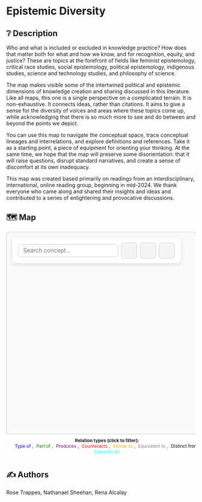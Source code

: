 # Epistemic Diversity


## ❔ Description
Who and what is included or excluded in knowledge practice? How does that matter both for what and how we know, and for recognition, equity, and justice? These are topics at the forefront of fields like feminist epistemology, critical race studies, social epistemology, political epistemology, indigenous studies, science and technology studies, and philosophy of science.

The map makes visible some of the intertwined political and epistemic dimensions of knowledge creation and sharing discussed in this literature. Like all maps, this one is a single perspective on a complicated terrain. It is non-exhaustive. It connects ideas, rather than citations. It aims to give a sense for the diversity of voices and areas where these topics come up, while acknowledging that there is so much more to see and do between and beyond the points we depict.

You can use this map to navigate the conceptual space, trace conceptual lineages and interrelations, and explore definitions and references. Take it as a starting point, a piece of equipment for orienting your thinking. At the same time, we hope that the map will preserve some disorientation: that it will raise questions, disrupt standard narratives, and create a sense of discomfort at its own inadequacy.

This map was created based primarily on readings from an interdisciplinary, international, online reading group, beginning in mid-2024. We thank everyone who came along and shared their insights and ideas and contributed to a series of enlightening and provocative discussions.

<style>
#graph-wrapper {
  max-width: 100vw;
  margin: 0 auto;
  position: relative;
  transition: all 0.3s ease;
  overflow: hidden;
}

#graph-wrapper canvas {
  max-width: 100%;
  height: auto !important;
  display: block;
  margin: 0 auto;
}

#graph-container {
  width: 100%;
  height: 600px;
  background: #fafafa;
  border: 1px solid #ccc;
  border-radius: 10px;
  box-shadow: 0 0 10px rgba(0,0,0,0.05);
  transition: all 0.3s ease;
}

#graph-wrapper.fullscreen {
  position: fixed;
  top: 0;
  left: 0;
  width: 100vw;
  height: 100vh;
  z-index: 99999; /* Make sure it’s above the sidebar */
  background: #ffffff;
  margin: 0;
  padding: 0;
}

#graph-wrapper.fullscreen canvas,
#graph-wrapper.fullscreen #graph-container {
  width: 100vw !important;
  height: 100vh !important;
  margin: 0;
  padding: 0;
  border-radius: 0;
  box-shadow: none;
}

#graph-controls {
  position: absolute;
  top: 1rem;
  left: 1rem;
  z-index: 1000;
  display: flex;
  flex-wrap: wrap;
  gap: 0.5rem;
  background: rgba(255, 255, 255, 0.9);
  backdrop-filter: blur(8px);
  padding: 0.8rem 1rem;
  border-radius: 8px;
  box-shadow: 0 4px 12px rgba(0, 0, 0, 0.12);
  align-items: center;
  max-width: 95vw;
}

#graph-controls input[type="text"] {
  flex: 1;
  min-width: 180px;
  padding: 0.4rem 0.75rem;
  font-size: 0.95rem;
  border: 1px solid #ccc;
  border-radius: 6px;
  transition: border-color 0.2s ease;
}

#graph-controls input[type="text"]:focus {
  outline: none;
  border-color: #007acc;
  box-shadow: 0 0 0 2px rgba(0, 122, 204, 0.2);
}

#graph-controls button {
  background-color: #f5f5f5;
  color: #333;
  border: 1px solid #ccc;
  border-radius: 6px;
  font-size: 0.9rem;
  padding: 0.4rem 0.9rem;
  cursor: pointer;
  transition: background-color 0.2s ease, box-shadow 0.2s ease;
}

#graph-controls button:hover {
  background-color: #e8e8e8;
  box-shadow: 0 2px 6px rgba(0, 0, 0, 0.08);
}

#graph-controls button:active {
  background-color: #ddd;
}

#graph-legend {
  position: absolute;
  bottom: 0;
  left: 0;
  width: 100%;
  background: rgba(255, 255, 255, 0.95);
  backdrop-filter: blur(6px);
  font-size: 0.85em;
  text-align: center;
  padding: 0.6rem 1rem;
  border-top: 1px solid #ccc;
  z-index: 999;
}


#search-box {
  background: white;
  font-family: inherit;
}

datalist option {
  font-size: 0.9rem;
}
.legend-item {
  cursor: pointer;
  padding: 0 4px;
  border-bottom: 2px solid transparent;
  transition: all 0.2s ease;
}

.legend-item:hover {
  border-bottom: 2px solid currentColor;
}

.legend-item.active {
  font-weight: bold;
  border-bottom: 2px solid currentColor;
}
.icon-btn {
  position: relative;
  background-color: #f5f5f5;
  color: #333;
  border: 1px solid #ccc;
  border-radius: 50%;
  width: 42px;
  height: 42px;
  font-size: 1.2rem;
  display: flex;
  align-items: center;
  justify-content: center;
  cursor: pointer;
  transition: background-color 0.2s ease, transform 0.2s ease, box-shadow 0.2s ease;
}

.icon-btn:hover {
  background-color: #e8e8e8;
  transform: scale(1.1);
  box-shadow: 0 2px 8px rgba(0, 0, 0, 0.15);
}

.icon-btn:active {
  background-color: #ddd;
  transform: scale(0.95);
}

.icon-btn i {
  pointer-events: none;
}

/* Tooltip styling */
.icon-btn::after {
  content: attr(data-tooltip);
  position: absolute;
  bottom: -1.8rem;
  left: 50%;
  transform: translateX(-50%);
  background: rgba(60, 60, 60, 0.9);
  color: #fff;
  padding: 4px 8px;
  font-size: 0.8rem;
  border-radius: 4px;
  opacity: 0;
  pointer-events: none;
  white-space: nowrap;
  transition: opacity 0.2s ease, transform 0.2s ease;
}

.icon-btn:hover::after {
  opacity: 1;
  transform: translateX(-50%) translateY(4px);
}
#concept-details {
  position: absolute;
  top: 1rem;
  right: 1rem;
  width: clamp(300px, 28%, 400px);
  max-height: 85vh;
  overflow-y: auto;
  overflow-x: hidden;
  background: #f9fafb;
  border: 1px solid #e5e7eb;
  border-radius: 12px;
  padding: 1.5rem;
  box-shadow: 0 10px 25px rgba(0, 0, 0, 0.15);
  font-family: "Inter", sans-serif;
  color: #374151;
  display: none;
  z-index: 1000;
  transition: all 0.3s ease, transform 0.3s ease;
}

#concept-details h3 {
  margin-top: 0;
  font-size: 1.5rem;
  font-weight: 700;
  color: #1f2937;
  border-bottom: 2px solid #e5e7eb;
  padding-bottom: 0.5rem;
  margin-bottom: 1rem;
}

#concept-details section {
  margin-bottom: 1.2rem;
}

#concept-details section strong {
  display: block;
  margin-bottom: 0.6rem;
  color: #111827;
  font-weight: 600;
}

#concept-details p {
  margin: 0.4rem 0;
  line-height: 1.6;
  color: #4b5563;
}

.relation-pill {
  display: inline-block;
  background-color: #6b7280;
  color: #fff;
  padding: 0.35rem 0.75rem;
  margin: 0.2rem;
  border-radius: 999px;
  font-size: 0.85rem;
  cursor: pointer;
  transition: background-color 0.2s ease, transform 0.2s ease;
}

.relation-pill:hover {
  background-color: #4b5563;
  transform: scale(1.05);
}
.tabs {
  display: flex;
  flex-wrap: wrap; /* allow wrapping on small screens */
  border-bottom: 2px solid #e5e7eb;
  margin-bottom: 1rem;
  gap: 0.4rem; /* spacing between buttons */
  overflow-x: auto; /* horizontal scroll on overflow */
  -webkit-overflow-scrolling: touch; /* smooth on iOS */
}

.tab-btn {
  flex: 1 1 auto; /* grow and shrink as needed */
  min-width: 100px; /* prevent too small buttons */
  text-align: center;
  background: none;
  border: none;
  border-bottom: 3px solid transparent;
  padding: 0.6rem 1rem;
  font-weight: 600;
  color: #4b5563;
  cursor: pointer;
  transition: all 0.2s ease;
  white-space: nowrap; /* prevent text wrapping */
}

.tab-btn.active {
  color: #1a202c;
  border-color: #3182ce;
}

.tab-btn:hover {
  background-color: #f1f5f9;
}

.tab-content {
  display: none;
}

.tab-content.active {
  display: block;
}



}

</style>


## 🗺️ Map 

<link rel="stylesheet" href="https://cdnjs.cloudflare.com/ajax/libs/font-awesome/6.4.0/css/all.min.css">

<div id="graph-wrapper">
<div id="graph-controls">
  <input type="text" id="search-box" list="concepts-list" placeholder="Search concept..." />
  <datalist id="concepts-list"></datalist>

  <!-- Reset View Button -->
  <button class="icon-btn" onclick="resetView()" data-tooltip="Reset View">
    <i class="fas fa-undo-alt"></i>
  </button>

  <!-- Fullscreen Toggle Button -->
  <button class="icon-btn" id="fullscreen-toggle" onclick="toggleFullScreen()" data-tooltip="Toggle Fullscreen">
    <i class="fas fa-expand-arrows-alt" id="fullscreen-icon"></i>
  </button>

  <!-- Random Concept Button -->
  <button class="icon-btn" onclick="jumpToRandomConcept()" data-tooltip="Jump to Random Concept">
    <i class="fas fa-random"></i>
  </button>
</div>



  <div id="graph-container"></div>
<div id="concept-details">
  <h3 id="details-title"></h3>
  <div class="tabs">
    <button class="tab-btn active" onclick="showTab(event, 'definition-tab')">📖 Definitions</button>
    <button class="tab-btn" onclick="showTab(event, 'references-tab')">📚 References</button>
    <button class="tab-btn" onclick="showTab(event, 'relations-tab')">🔗 Related</button>
  </div>
  <div id="definition-tab" class="tab-content active">
    <p id="details-definition"></p>
  </div>
  <div id="references-tab" class="tab-content">
    <p id="details-references"></p>
  </div>
  <div id="relations-tab" class="tab-content">
    <div id="details-relations"></div>
  </div>
  <p style="margin-top:1rem;"><a id="details-link" href="#" target="_blank" style="color:#007acc;">🔗 View full concept →</a></p>
</div>


<div id="graph-legend">
  <strong>Relation types (click to filter):</strong><br>
  <span class="legend-item" data-type="type of" style="color: blue;">Type of</span>, 
  <span class="legend-item" data-type="part of" style="color: green;">Part of</span>, 
  <span class="legend-item" data-type="produces" style="color: purple;">Produces</span>, 
  <span class="legend-item" data-type="counteracts" style="color: red;">Counteracts</span>, 
  <span class="legend-item" data-type="similar to" style="color: orange;">Similar to</span>, 
  <span class="legend-item" data-type="equivalent to" style="color: gray;">Equivalent to</span>, 
  <span class="legend-item" data-type="distinct from" style="color: black;">Distinct from</span>, 
  <span class="legend-item" data-type="depends on" style="color: cyan;">Depends on</span>
</div>

</div>



<script src="https://giscus.app/client.js"
        data-repo="natesheehan/conceptcartography"
        data-repo-id="R_kgDOPB5QiQ"
        data-category="General"
        data-category-id="DIC_kwDOPB5Qic4CsAxd"
        data-mapping="pathname"
        data-strict="0"
        data-reactions-enabled="1"
        data-emit-metadata="0"
        data-input-position="bottom"
        data-theme="catppuccin_mocha"
        data-lang="en"
        crossorigin="anonymous"
        async>
</script>



<script>
let Graph;
let autoRotate = false;
let allNodes = [];



document.getElementById('search-box').addEventListener('keydown', function(e) {
  if (e.key === 'Enter') {
    focusOnConcept(this.value);
  }
});

document.getElementById('search-box').addEventListener('change', function () {
  focusOnConcept(this.value);
});

function showTab(evt, tabId) {
  // Hide all tab contents
  document.querySelectorAll('.tab-content').forEach(tab => {
    tab.classList.remove('active');
  });

  // Deactivate all tab buttons
  document.querySelectorAll('.tab-btn').forEach(btn => {
    btn.classList.remove('active');
  });

  // Activate the clicked tab
  document.getElementById(tabId).classList.add('active');
  evt.currentTarget.classList.add('active');
}


function jumpToRandomConcept() {
  if (!Graph) return;

  const nodes = Graph.graphData().nodes;
  if (nodes.length === 0) return;

  const randomNode = nodes[Math.floor(Math.random() * nodes.length)];
  highlightNode(randomNode);
}


function showModal(contentHTML) {
  // Create backdrop
  const backdrop = document.createElement('div');
  backdrop.style.position = 'fixed';
  backdrop.style.top = '0';
  backdrop.style.left = '0';
  backdrop.style.width = '100vw';
  backdrop.style.height = '100vh';
  backdrop.style.background = 'rgba(0, 0, 0, 0.6)';
  backdrop.style.display = 'flex';
  backdrop.style.justifyContent = 'center';
  backdrop.style.alignItems = 'center';
  backdrop.style.zIndex = '10000';

  // Create modal
  const modal = document.createElement('div');
  modal.style.background = '#fff';
  modal.style.borderRadius = '8px';
  modal.style.boxShadow = '0 10px 40px rgba(0, 0, 0, 0.3)';
  modal.style.maxWidth = '90vw';
  modal.style.maxHeight = '80vh';
  modal.style.overflowY = 'auto';
  modal.innerHTML = contentHTML;

  // Close button
  const closeBtn = document.createElement('button');
  closeBtn.innerText = 'Close';
  closeBtn.style.display = 'block';
  closeBtn.style.margin = '1rem auto 0';
  closeBtn.style.padding = '0.5rem 1rem';
  closeBtn.style.border = '1px solid #ccc';
  closeBtn.style.background = 'black';
  closeBtn.style.borderRadius = '4px';
  closeBtn.style.cursor = 'pointer';
  closeBtn.onclick = () => backdrop.remove();

  modal.appendChild(closeBtn);
  backdrop.appendChild(modal);
  backdrop.onclick = e => {
    if (e.target === backdrop) backdrop.remove();
  };
  document.body.appendChild(backdrop);
}


function toTitleCase(str) {
  return str.replace(/\w\S*/g, w => w.charAt(0).toUpperCase() + w.slice(1).toLowerCase());
}

function initGraph() {
  fetch('../../assets/graph.json')
    .then(res => res.json())
    .then(data => {
      // Count connections per node (degree)
      const degreeMap = {};
      data.nodes.forEach(n => degreeMap[n.id.toLowerCase()] = 0);
      data.links.forEach(link => {
        const source = (link.source || '').toLowerCase();
        const target = (link.target || '').toLowerCase();
        if (degreeMap[source] !== undefined) degreeMap[source]++;
        if (degreeMap[target] !== undefined) degreeMap[target]++;
      });

      // Add nodeVal for sizing
      data.nodes.forEach(n => {
        const deg = degreeMap[n.id.toLowerCase()] || 1;
        n.val = Math.min(20, 1 + deg); // size capped to 10 for clarity
      });

      // Add datalist for search
      const datalist = document.getElementById('concepts-list');
      data.nodes.forEach(node => {
        const opt = document.createElement("option");
        opt.value = node.id;
        datalist.appendChild(opt);
      });

      const colorMap = {
        "type of": "blue",
        "part of": "green",
        "produces": "purple",
        "counteracts": "red",
        "similar to": "orange",
        "equivalent to": "gray",
        "distinct from": "lime",
        "depends on": "cyan"
      };
      const normalize = str => (str || "").toLowerCase().trim();
Graph = ForceGraph3D()(document.getElementById('graph-container'))
  .graphData(data)
  .backgroundColor('#fdf6e3') // warm, creamy canvas like fabric
  .nodeColor(() => '#dc2626') // deep red “stitch knots”
  .nodeOpacity(1)             // flat, solid like thread
  .nodeRelSize(3.5)           // small like embroidery knots
  .linkColor(link => colorMap[normalize(link.type)] || '#7f5539') // earthy thread colours
  .linkOpacity(0.9)           // strong thread appearance
  .linkWidth(3)               // thick like embroidery floss
  .linkCurveRotation(() => Math.PI / 6) // more natural thread curvature
  .nodeVal(node => node.val)
  .nodeLabel(node => node.title || node.id)
  .linkDirectionalArrowLength(0) // no arrows
  .linkDirectionalArrowRelPos(0);


let activeFilters = new Set();

document.querySelectorAll('.legend-item').forEach(item => {
  item.addEventListener('click', () => {
    const type = item.dataset.type.toLowerCase();

    if (activeFilters.has(type)) {
      activeFilters.delete(type);
      item.classList.remove('active');
    } else {
      activeFilters.add(type);
      item.classList.add('active');
    }

    updateGraphFilters();
  });
});

function updateGraphFilters() {
  const links = Graph.graphData().links;

  if (activeFilters.size === 0) {
    // Show all links if no filters
    Graph.linkVisibility(() => true);
    Graph.nodeVisibility(() => true);
    return;
  }

  // Filter links and nodes based on active relation types
  const visibleLinks = links.filter(link => activeFilters.has((link.type || '').toLowerCase()));
  const visibleNodes = new Set();

  visibleLinks.forEach(link => {
    visibleNodes.add(link.source.id);
    visibleNodes.add(link.target.id);
  });

  Graph.linkVisibility(link => activeFilters.has((link.type || '').toLowerCase()));
  Graph.nodeVisibility(node => visibleNodes.has(node.id));
}

Graph.onNodeClick(node => {
  highlightNode(node);
});
Graph.onBackgroundClick(() => {
  // Reset node and link colors
  Graph.nodeColor(() => '#3b3b3b'); // Default grey for nodes
  Graph.linkColor(() => '#cccccc'); // Default light grey for links

  // Hide the details panel
  document.getElementById('concept-details').style.display = 'none';


});


      
        // Wait for layout and container to stabilize, then zoom and center the graph
setTimeout(() => {
  const container = document.getElementById('graph-container');
  Graph.width(container.offsetWidth);
  Graph.height(container.offsetHeight);
  Graph.zoomToFit(400);
}, 0); // Immediate timeout waits for next repaint

    });
}

function slugify(text) {
  return text
    .toLowerCase()
    .replace(/\s+/g, '-')         // replace spaces with hyphens
    .replace(/[^\w\-]+/g, '')     // remove non-word chars
    .replace(/\-\-+/g, '-')       // collapse multiple hyphens
    .replace(/^-+/, '')           // trim leading hyphens
    .replace(/-+$/, '');          // trim trailing hyphens
}


function resetView() {
  Graph && Graph.zoomToFit(400);
}

function toggleRotate() {
  autoRotate = !autoRotate;
  Graph.controls().autoRotate = autoRotate;
  Graph.controls().autoRotateSpeed = 1.2;
}

function toggleFullScreen() {
  const wrapper = document.getElementById('graph-wrapper');
  const button = document.getElementById('fullscreen-toggle');
  const isFullscreen = wrapper.classList.toggle('fullscreen');

  // Force redraw of canvas at fullscreen size
  setTimeout(() => {
    Graph.width(window.innerWidth);
    Graph.height(window.innerHeight);
  }, 100); // Delay ensures DOM fully updated

  const icon = document.getElementById('fullscreen-icon');
if (isFullscreen) {
  icon.classList.remove('fa-expand-arrows-alt');
  icon.classList.add('fa-compress-arrows-alt');
} else {
  icon.classList.remove('fa-compress-arrows-alt');
  icon.classList.add('fa-expand-arrows-alt');
}

}

function focusOnConcept(query) {
  if (!Graph || !query.trim()) return;

  const normalized = query.toLowerCase().trim();
  const node = Graph.graphData().nodes.find(n => n.id.toLowerCase() === normalized)
             || Graph.graphData().nodes.find(n => n.id.toLowerCase().includes(normalized));

  if (node) {
    // Trigger the same behaviour as clicking on a node
    highlightNode(node);

    // Reset the search box
    document.getElementById('search-box').value = '';
  }
}

function highlightNode(node) {
  if (!node) return;

  // Highlight node and its neighbors
  const neighbors = new Set();
  const links = Graph.graphData().links;

const relatedConceptsMap = new Map();

links.forEach(link => {
  const neighborId = link.source.id === node.id ? link.target.id : (link.target.id === node.id ? link.source.id : null);
  if (neighborId && !relatedConceptsMap.has(neighborId)) {
    neighbors.add(neighborId);
    relatedConceptsMap.set(neighborId, {
      id: neighborId,
      title: link.source.id === node.id ? link.target.title || link.target.id : link.source.title || link.source.id,
      type: link.type
    });
  }
});

const relatedConcepts = Array.from(relatedConceptsMap.values());

  // Update node colors
  Graph.nodeColor(n => {
    if (n.id === node.id) return '#facc15'; // Highlight clicked node
    if (neighbors.has(n.id)) return '#38bdf8'; // Blue for neighbors
    return '#3b3b3b'; // Default grey
  });

  // Update link colors
  Graph.linkColor(link => {
    if (link.source.id === node.id || link.target.id === node.id) {
      return '#f87171'; // Red for connected links
    }
    return '#cccccc'; // Default light grey
  });

  // Zoom camera to node
  const distance = 100;
  const distRatio = 1 + distance / Math.hypot(node.x, node.y, node.z || 1);

  Graph.cameraPosition(
    {
      x: node.x * distRatio,
      y: node.y * distRatio,
      z: (node.z || 1) * distRatio
    },
    node,
    1000
  );

  // Generate related concepts HTML
  // Generate related concepts buttons under the title
const relatedButtonsHTML = relatedConcepts.length > 0
  ? `<div style="margin-top: 0.6rem; margin-bottom: 1rem; display: flex; flex-wrap: wrap; gap: 0.4rem;">
        ${relatedConcepts.map(concept => `
          <button class="relation-pill" style="
            background-color: ${getRelationColor(concept.type)};
            color: #fff;
            padding: 0.35rem 0.75rem;
            border: none;
            border-radius: 999px;
            font-size: 0.85rem;
            cursor: pointer;
            transition: transform 0.2s ease;"
            onclick="focusOnConcept('${concept.id}')"
            title="Relation: ${toTitleCase(concept.type)}">
            ${concept.title}
          </button>
        `).join('')}
     </div>`
  : '';

document.getElementById('details-title').innerHTML = `
  ${node.title}
  ${relatedButtonsHTML}
`;


  // Update details panel
  // Update the popup content without wiping the tab structure
document.getElementById('details-title').innerText = node.title;

// Clean definition text
const cleanDefinition = (node.definition || "")
  .replace(/^>\s*/gm, "")
  .trim();
document.getElementById('details-definition').innerText = cleanDefinition || "No definition available.";

// References
document.getElementById('details-references').innerHTML = node.reference
  ? node.reference.replace(/(https?:\/\/\S+)/g, '<a href="$1" target="_blank">$1</a>')
  : "No references.";

// Related Concepts
document.getElementById('details-relations').innerHTML = relatedConcepts.length > 0
  ? `<div style="display:flex;flex-wrap:wrap;gap:0.4rem;margin-top:0.4rem;">
        ${relatedConcepts.map(concept => `
          <span class="relation-pill" style="
            background-color: ${getRelationColor(concept.type)};
            color: white;
            padding: 0.3rem 0.6rem;
            border-radius: 999px;
            font-size: 0.85rem;
            cursor: pointer;
            white-space: nowrap;"
            onclick="focusOnConcept('${concept.id}')"
            title="${toTitleCase(concept.type)}">
            ${concept.title}
          </span>
        `).join('')}
      </div>`
  : '<em>No related concepts.</em>';

// Link to full concept
document.getElementById('details-link').href = `../../concepts/${slugify(node.id)}`;

// Show popup
document.getElementById('concept-details').style.display = 'block';

// Reset tabs to first tab
document.querySelectorAll('.tab-btn').forEach(btn => btn.classList.remove('active'));
document.querySelectorAll('.tab-content').forEach(tab => tab.classList.remove('active'));
document.querySelector('.tab-btn').classList.add('active');
document.querySelector('.tab-content').classList.add('active');

}
function getRelationColor(type) {
  const colorMap = {
    "type of": "blue",
    "part of": "green",
    "produces": "purple",
    "counteracts": "red",
    "similar to": "orange",
    "equivalent to": "gray",
    "distinct from": "lime",
    "depends on": "cyan"
  };
  return colorMap[(type || '').toLowerCase()] || "#888";
}





// Escape to exit full screen
document.addEventListener('keydown', e => {
  if (e.key === 'Escape') {
    const wrapper = document.getElementById('graph-wrapper');
    const button = document.getElementById('fullscreen-toggle');
    if (wrapper.classList.contains('fullscreen')) {
      wrapper.classList.remove('fullscreen');
      Graph.width(wrapper.offsetWidth);
      Graph.height(600);
      button.innerText = "Full Screen";
    }
  }
});
</script>

<!-- Load the 3d-force-graph library and wait for it -->
<script>
  const forceGraphScript = document.createElement('script');
  forceGraphScript.src = 'https://unpkg.com/3d-force-graph';
  forceGraphScript.onload = () => {
    initGraph(); // call setup function only when the library is ready
  };
  
  document.head.appendChild(forceGraphScript);
</script>

## ✍️ Authors
Rose Trappes, Nathanael Sheehan, Rena Alcalay 


